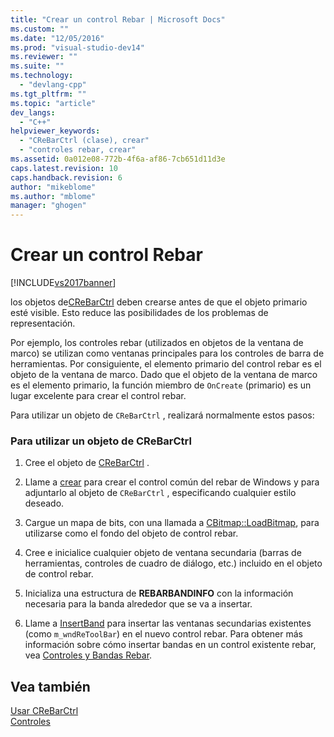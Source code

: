 ```yaml
---
title: "Crear un control Rebar | Microsoft Docs"
ms.custom: ""
ms.date: "12/05/2016"
ms.prod: "visual-studio-dev14"
ms.reviewer: ""
ms.suite: ""
ms.technology: 
  - "devlang-cpp"
ms.tgt_pltfrm: ""
ms.topic: "article"
dev_langs: 
  - "C++"
helpviewer_keywords: 
  - "CReBarCtrl (clase), crear"
  - "controles rebar, crear"
ms.assetid: 0a012e08-772b-4f6a-af86-7cb651d11d3e
caps.latest.revision: 10
caps.handback.revision: 6
author: "mikeblome"
ms.author: "mblome"
manager: "ghogen"
---
```

# Crear un control Rebar
[!INCLUDE[vs2017banner](../assembler/inline/includes/vs2017banner.md)]

los objetos de[CReBarCtrl](../mfc/reference/crebarctrl-class.md) deben crearse antes de que el objeto primario esté visible.  Esto reduce las posibilidades de los problemas de representación.  
  
 Por ejemplo, los controles rebar \(utilizados en objetos de la ventana de marco\) se utilizan como ventanas principales para los controles de barra de herramientas.  Por consiguiente, el elemento primario del control rebar es el objeto de la ventana de marco.  Dado que el objeto de la ventana de marco es el elemento primario, la función miembro de `OnCreate` \(primario\) es un lugar excelente para crear el control rebar.  
  
 Para utilizar un objeto de `CReBarCtrl` , realizará normalmente estos pasos:  
  
### Para utilizar un objeto de CReBarCtrl  
  
1.  Cree el objeto de [CReBarCtrl](../mfc/reference/crebarctrl-class.md) .  
  
2.  Llame a [crear](../Topic/CReBarCtrl::Create.md) para crear el control común del rebar de Windows y para adjuntarlo al objeto de `CReBarCtrl` , especificando cualquier estilo deseado.  
  
3.  Cargue un mapa de bits, con una llamada a [CBitmap::LoadBitmap](../Topic/CBitmap::LoadBitmap.md), para utilizarse como el fondo del objeto de control rebar.  
  
4.  Cree e inicialice cualquier objeto de ventana secundaria \(barras de herramientas, controles de cuadro de diálogo, etc.\) incluido en el objeto de control rebar.  
  
5.  Inicializa una estructura de **REBARBANDINFO** con la información necesaria para la banda alrededor que se va a insertar.  
  
6.  Llame a [InsertBand](../Topic/CReBarCtrl::InsertBand.md) para insertar las ventanas secundarias existentes \(como `m_wndReToolBar`\) en el nuevo control rebar.  Para obtener más información sobre cómo insertar bandas en un control existente rebar, vea [Controles y Bandas Rebar](../mfc/rebar-controls-and-bands.md).  
  
## Vea también  
 [Usar CReBarCtrl](../mfc/using-crebarctrl.md)   
 [Controles](../mfc/controls-mfc.md)